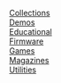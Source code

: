 [Collections](Collections/index.html)<br>
[Demos](Demos/index.html)<br>
[Educational](Educational/index.html)<br>
[Firmware](Firmware/index.html)<br>
[Games](Games/index.html)<br>
[Magazines](Magazines/index.html)<br>
[Utilities](Utilities/index.html)<br>
